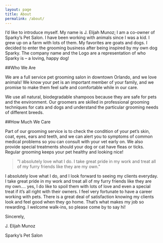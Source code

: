 ```yaml
---
layout: page
title: About
permalink: /about/
---
```



I’d like to introduce myself. My name is J. Elijah Munoz; I am a co-owner of Sparky’s Pet Salon. I have been working with animals since I was a kid. I grew up on a farm with lots of them. My favorites are goats and dogs. I decided to enter the grooming business after being inspired by my own dog Sparky. The company name and the Logo are a representation of who Sparky is – a loving, happy dog!

##Who We Are

We are a full service pet grooming salon in downtown Orlando, and we love animals! We know your pet is an important member of your family, and we promise to make them feel safe and comfortable while in our care.

We use all natural, biodegradable shampoos because they are safe for pets and the environment. Our groomers are skilled in professional grooming techniques for cats and dogs and understand the particular grooming needs of different breeds.

##How Much We Care

Part of our grooming service is to check the condition of your pet’s skin, coat, eyes, ears and teeth, and we can alert you to symptoms of common medical problems so you can consult with your vet early on. We also provide special treatments should your dog or cat have fleas or ticks. Regular grooming keeps your pet healthy and looking nice!

> "I absolutely love what I do. I take great pride in my work and treat all of my furry friends like they are my own."


I absolutely love what I do, and I look forward to seeing my clients everyday. I take great pride in my work and treat all of my furry friends like they are my own…. yes, I do like to spoil them with lots of love and even a special treat if it’s all right with their owners. I feel very fortunate to have a career working with pets. There is a great deal of satisfaction knowing my clients look and feel good when they go home. That’s what makes my job so rewarding. I welcome walk-ins, so please come by to say hi!

Sincerely,

J. Elijah Munoz

Sparky’s Pet Salon